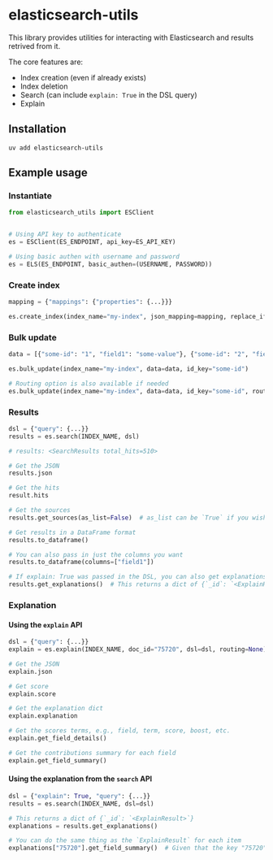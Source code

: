 # elasticsearch-utils

This library provides utilities for interacting with Elasticsearch and results retrived from it.

The core features are:
- Index creation (even if already exists)
- Index deletion
- Search (can include `explain: True` in the DSL query)
- Explain

## Installation

```
uv add elasticsearch-utils
```

## Example usage

### Instantiate
```python
from elasticsearch_utils import ESClient


# Using API key to authenticate
es = ESClient(ES_ENDPOINT, api_key=ES_API_KEY)

# Using basic authen with username and password
es = ELS(ES_ENDPOINT, basic_authen=(USERNAME, PASSWORD))
```
### Create index
```python
mapping = {"mappings": {"properties": {...}}}

es.create_index(index_name="my-index", json_mapping=mapping, replace_if_exists=True)
```

### Bulk update
```python
data = [{"some-id": "1", "field1": "some-value"}, {"some-id": "2", "field1": "another-value"}]

es.bulk_update(index_name="my-index", data=data, id_key="some-id")

# Routing option is also available if needed
es.bulk_update(index_name="my-index", data=data, id_key="some-id", routing_key="1")
```

### Results

```python
dsl = {"query": {...}}
results = es.search(INDEX_NAME, dsl)

# results: <SearchResults total_hits=510>

# Get the JSON
results.json

# Get the hits
result.hits

# Get the sources
results.get_sources(as_list=False)  # as_list can be `True` if you wish to get just a list of sources

# Get results in a DataFrame format
results.to_dataframe()

# You can also pass in just the columns you want
results.to_dataframe(columns=["field1"])

# If explain: True was passed in the DSL, you can also get explanations
results.get_explanations()  # This returns a dict of {`_id`: `<ExplainResult>`}
```

### Explanation

#### Using the `explain` API
```python
dsl = {"query": {...}}
explain = es.explain(INDEX_NAME, doc_id="75720", dsl=dsl, routing=None)

# Get the JSON
explain.json

# Get score
explain.score

# Get the explanation dict
explain.explanation

# Get the scores terms, e.g., field, term, score, boost, etc.
explain.get_field_details()

# Get the contributions summary for each field
explain.get_field_summary()
```

#### Using the explanation from the `search` API
```python
dsl = {"explain": True, "query": {...}}
results = es.search(INDEX_NAME, dsl=dsl)

# This returns a dict of {`_id`: `<ExplainResult>`}
explanations = results.get_explanations()

# You can do the same thing as the `ExplainResult` for each item
explanations["75720"].get_field_summary()  # Given that the key "75720" exists in the results
```